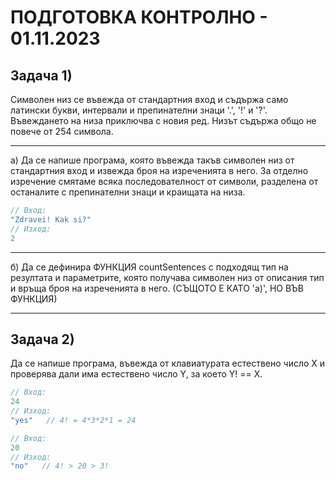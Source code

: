 # ПОДГОТОВКА КОНТРОЛНО - 01.11.2023

## Задача 1)
Символен низ се въвежда от стандартния вход и съдържа само латински букви, интервали и препинателни знаци '.', '!' и '?'. Въвеждането на низа приключва с новия ред. Низът съдържа общо не повече от 254 символа.

---
а) Да се напише програма, която въвежда такъв символен низ от стандартния вход и извежда броя на изреченията в него. За отделно изречение смятаме всяка последователност от символи, разделена от останалите с препинателни знаци и краищата на низа.
``` c++
// Вход:
"Zdravei! Kak si?"
// Изход:
2
```

---
б) Да се дефинира ФУНКЦИЯ countSentences с подходящ тип на резултата и параметрите, която получава символен низ от описания тип и връща броя на изреченията в него. (СЪЩОТО Е КАТО 'а)', НО ВЪВ ФУНКЦИЯ)

---
## Задача 2)
Да се напише програма, въвежда от клавиатурата естествено число X и проверява дали има естествено число Y, за което Y! == X.
``` c++
// Вход:
24
// Изход:
"yes"   // 4! = 4*3*2*1 = 24
```

``` c++
// Вход:
20
// Изход:
"no"   // 4! > 20 > 3!
```

